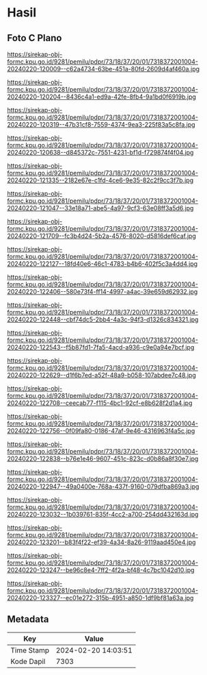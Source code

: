 # Hasil

## Foto C Plano

https://sirekap-obj-formc.kpu.go.id/9281/pemilu/pdpr/73/18/37/20/01/7318372001004-20240220-120009--c62a4734-63be-451a-80fd-2609d4af460a.jpg

https://sirekap-obj-formc.kpu.go.id/9281/pemilu/pdpr/73/18/37/20/01/7318372001004-20240220-120204--8436c4a1-ed9a-42fe-8fb4-9a1bd0f6919b.jpg

https://sirekap-obj-formc.kpu.go.id/9281/pemilu/pdpr/73/18/37/20/01/7318372001004-20240220-120319--47b31cf8-7559-4374-9ea3-225f83a5c8fa.jpg

https://sirekap-obj-formc.kpu.go.id/9281/pemilu/pdpr/73/18/37/20/01/7318372001004-20240220-120638--d845372c-7551-4231-bf1d-f729874f4f04.jpg

https://sirekap-obj-formc.kpu.go.id/9281/pemilu/pdpr/73/18/37/20/01/7318372001004-20240220-121335--2182e67e-c1fd-4ce6-9e35-82c2f9cc3f7b.jpg

https://sirekap-obj-formc.kpu.go.id/9281/pemilu/pdpr/73/18/37/20/01/7318372001004-20240220-121047--33e18a71-abe5-4a97-9cf3-63e08ff3a5d6.jpg

https://sirekap-obj-formc.kpu.go.id/9281/pemilu/pdpr/73/18/37/20/01/7318372001004-20240220-121709--fc3b4d24-5b2a-4576-8020-d5816def6caf.jpg

https://sirekap-obj-formc.kpu.go.id/9281/pemilu/pdpr/73/18/37/20/01/7318372001004-20240220-122127--18fd40e6-46c1-4783-b4b6-402f5c3a4dd4.jpg

https://sirekap-obj-formc.kpu.go.id/9281/pemilu/pdpr/73/18/37/20/01/7318372001004-20240220-122406--580e73f4-ff14-4997-a4ac-39e659d62932.jpg

https://sirekap-obj-formc.kpu.go.id/9281/pemilu/pdpr/73/18/37/20/01/7318372001004-20240220-122448--cbf74dc5-2bb4-4a3c-94f3-d1326c834321.jpg

https://sirekap-obj-formc.kpu.go.id/9281/pemilu/pdpr/73/18/37/20/01/7318372001004-20240220-122543--f5b87fd1-7fa5-4acd-a936-c9e0a94e7bcf.jpg

https://sirekap-obj-formc.kpu.go.id/9281/pemilu/pdpr/73/18/37/20/01/7318372001004-20240220-122629--d1f6b7ed-a52f-48a9-b058-107abdee7c48.jpg

https://sirekap-obj-formc.kpu.go.id/9281/pemilu/pdpr/73/18/37/20/01/7318372001004-20240220-122708--ceecab77-f115-4bc1-92cf-e8b628f2d1a4.jpg

https://sirekap-obj-formc.kpu.go.id/9281/pemilu/pdpr/73/18/37/20/01/7318372001004-20240220-122756--0f09fa80-0186-47af-9e46-4316963f4a5c.jpg

https://sirekap-obj-formc.kpu.go.id/9281/pemilu/pdpr/73/18/37/20/01/7318372001004-20240220-122838--b76e1e46-9607-451c-823c-d0b86a8f30e7.jpg

https://sirekap-obj-formc.kpu.go.id/9281/pemilu/pdpr/73/18/37/20/01/7318372001004-20240220-122947--49a0400e-768a-437f-9160-079dfba869a3.jpg

https://sirekap-obj-formc.kpu.go.id/9281/pemilu/pdpr/73/18/37/20/01/7318372001004-20240220-123032--1b039761-835f-4cc2-a700-254dd432163d.jpg

https://sirekap-obj-formc.kpu.go.id/9281/pemilu/pdpr/73/18/37/20/01/7318372001004-20240220-123201--b83f4f22-ef39-4a34-8a26-9119aad450e4.jpg

https://sirekap-obj-formc.kpu.go.id/9281/pemilu/pdpr/73/18/37/20/01/7318372001004-20240220-123247--be96c8e4-7ff2-4f2a-bf48-4c7bc1042d10.jpg

https://sirekap-obj-formc.kpu.go.id/9281/pemilu/pdpr/73/18/37/20/01/7318372001004-20240220-123327--ec01e272-315b-4951-a850-1df9bf81a63a.jpg


## Metadata

| Key        | Value               |
| ---------- | ------------------- |
| Time Stamp | 2024-02-20 14:03:51 |
| Kode Dapil | 7303                |



